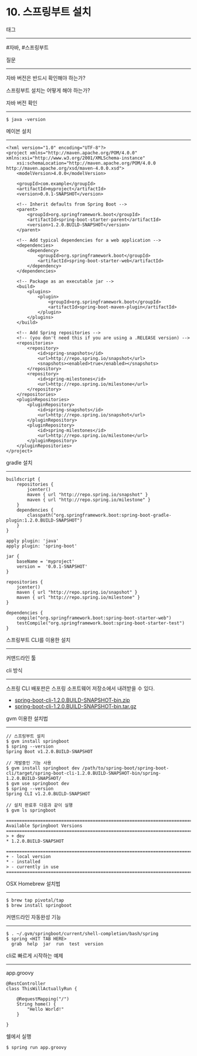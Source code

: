 # 10. 스프링부트 설치

태그

---

#자바, #스프링부트

질문

---

자바 버전은 반드시 확인해야 하는가?

스프링부트 설치는 어떻게 해야 하는가?

자바 버전 확인

---

    $ java -version

메이븐 설치

---

    <?xml version="1.0" encoding="UTF-8"?>
    <project xmlns="http://maven.apache.org/POM/4.0.0" xmlns:xsi="http://www.w3.org/2001/XMLSchema-instance"
        xsi:schemaLocation="http://maven.apache.org/POM/4.0.0 http://maven.apache.org/xsd/maven-4.0.0.xsd">
        <modelVersion>4.0.0</modelVersion>
    
        <groupId>com.example</groupId>
        <artifactId>myproject</artifactId>
        <version>0.0.1-SNAPSHOT</version>
    
        <!-- Inherit defaults from Spring Boot -->
        <parent>
            <groupId>org.springframework.boot</groupId>
            <artifactId>spring-boot-starter-parent</artifactId>
            <version>1.2.0.BUILD-SNAPSHOT</version>
        </parent>
    
        <!-- Add typical dependencies for a web application -->
        <dependencies>
            <dependency>
                <groupId>org.springframework.boot</groupId>
                <artifactId>spring-boot-starter-web</artifactId>
            </dependency>
        </dependencies>
    
        <!-- Package as an executable jar -->
        <build>
            <plugins>
                <plugin>
                    <groupId>org.springframework.boot</groupId>
                    <artifactId>spring-boot-maven-plugin</artifactId>
                </plugin>
            </plugins>
        </build>
    
        <!-- Add Spring repositories -->
        <!-- (you don't need this if you are using a .RELEASE version) -->
        <repositories>
            <repository>
                <id>spring-snapshots</id>
                <url>http://repo.spring.io/snapshot</url>
                <snapshots><enabled>true</enabled></snapshots>
            </repository>
            <repository>
                <id>spring-milestones</id>
                <url>http://repo.spring.io/milestone</url>
            </repository>
        </repositories>
        <pluginRepositories>
            <pluginRepository>
                <id>spring-snapshots</id>
                <url>http://repo.spring.io/snapshot</url>
            </pluginRepository>
            <pluginRepository>
                <id>spring-milestones</id>
                <url>http://repo.spring.io/milestone</url>
            </pluginRepository>
        </pluginRepositories>
    </project>

gradle 설치

---

    buildscript {
        repositories {
            jcenter()
            maven { url "http://repo.spring.io/snapshot" }
            maven { url "http://repo.spring.io/milestone" }
        }
        dependencies {
            classpath("org.springframework.boot:spring-boot-gradle-plugin:1.2.0.BUILD-SNAPSHOT")
        }
    }
    
    apply plugin: 'java'
    apply plugin: 'spring-boot'
    
    jar {
        baseName = 'myproject'
        version =  '0.0.1-SNAPSHOT'
    }
    
    repositories {
        jcenter()
        maven { url "http://repo.spring.io/snapshot" }
        maven { url "http://repo.spring.io/milestone" }
    }
    
    dependencies {
        compile("org.springframework.boot:spring-boot-starter-web")
        testCompile("org.springframework.boot:spring-boot-starter-test")
    }

스프링부트 CLI를 이용한 설치

---

커맨드라인 툴

cli 방식

---

스프링 CLI 배포판은 스프링 소프트웨어 저장소에서 내려받을 수 있다.

- [spring-boot-cli-1.2.0.BUILD-SNAPSHOT-bin.zip](http://repo.spring.io/snapshot/org/springframework/boot/spring-boot-cli/1.2.0.BUILD-SNAPSHOT/spring-boot-cli-1.2.0.BUILD-SNAPSHOT-bin.zip)
- [spring-boot-cli-1.2.0.BUILD-SNAPSHOT-bin.tar.gz](http://repo.spring.io/snapshot/org/springframework/boot/spring-boot-cli/1.2.0.BUILD-SNAPSHOT/spring-boot-cli-1.2.0.BUILD-SNAPSHOT-bin.tar.gz)

gvm 이용한 설치법 

---

    // 스프링부트 설치 
    $ gvm install springboot
    $ spring --version
    Spring Boot v1.2.0.BUILD-SNAPSHOT
    
    // 개발중인 기능 사용 
    $ gvm install springboot dev /path/to/spring-boot/spring-boot-cli/target/spring-boot-cli-1.2.0.BUILD-SNAPSHOT-bin/spring-1.2.0.BUILD-SNAPSHOT/
    $ gvm use springboot dev
    $ spring --version
    Spring CLI v1.2.0.BUILD-SNAPSHOT
    
    // 설치 완료후 다음과 같이 실행
    $ gvm ls springboot
    
    ================================================================================
    Available Springboot Versions
    ================================================================================
    > + dev
    * 1.2.0.BUILD-SNAPSHOT
    
    ================================================================================
    + - local version
    * - installed
    > - currently in use
    ================================================================================

OSX Homebrew 설치법 

---

    $ brew tap pivotal/tap
    $ brew install springboot

커맨드라인 자동완성 기능

---

    $ . ~/.gvm/springboot/current/shell-completion/bash/spring
    $ spring <HIT TAB HERE>
      grab  help  jar  run  test  version

cli로 빠르게 시작하는 예제

---

app.groovy

    @RestController
    class ThisWillActuallyRun {
    
        @RequestMapping("/")
        String home() {
            "Hello World!"
        }
    
    }

쉘에서 실행 

    $ spring run app.groovy